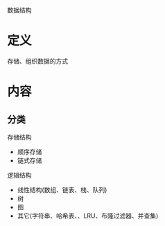 数据结构

# 定义 #
存储、组织数据的方式

# 内容 #
## 分类 ##
存储结构  
  - 顺序存储
  - 链式存储

逻辑结构  
  - 线性结构(数组、链表、栈、队列)
  - 树
  - 图
  - 其它(字符串、哈希表、、LRU、布隆过滤器、并查集)